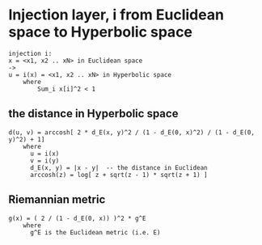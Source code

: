 # Injection layer, i from Euclidean space to Hyperbolic space

```
injection i:
x = <x1, x2 .. xN> in Euclidean space
->
u = i(x) = <x1, x2 .. xN> in Hyperbolic space
    where
        Sum_i x[i]^2 < 1
```

## the distance in Hyperbolic space

```
d(u, v) = arccosh[ 2 * d_E(x, y)^2 / (1 - d_E(0, x)^2) / (1 - d_E(0, y)^2) + 1]
    where
      u = i(x)
      v = i(y)
      d_E(x, y) = |x - y|  -- the distance in Euclidean
      arccosh(z) = log[ z + sqrt(z - 1) * sqrt(z + 1) ]
```

## Riemannian metric

```
g(x) = ( 2 / (1 - d_E(0, x)) )^2 * g^E
    where
      g^E is the Euclidean metric (i.e. E)
```
